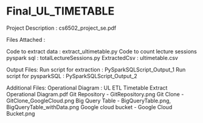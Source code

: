 # Final_UL_TIMETABLE

Project Description : cs6502_project_se.pdf


Files Attached :

Code to extract data : extract_ultimetable.py
Code to count lecture sessions pyspark sql : totalLectureSessions.py
ExtractedCsv : ultimetable.csv

Output Files:
Run script for extraction : PySparkSQLScript_Output_1
Run script for pysparkSQL : PySparkSQLScript_Output_2

Additional Files:
 Operational Diagram : UL ETL Timetable Extract Operational Diagram.pdf
 Git Repository  - GitRepository.png
 Git Clone -  GitClone_GoogleCloud.png
 Big Query Table - BigQueryTable.png,  BigQueryTable_withData.png
 Google cloud bucket - Google Cloud Bucket.png
